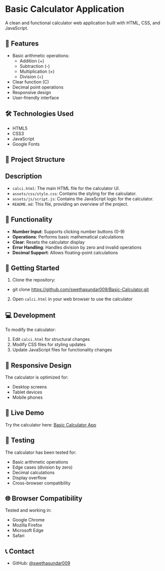 # Basic Calculator Application

A clean and functional calculator web application built with HTML, CSS, and JavaScript.

## 🔢 Features

- Basic arithmetic operations:
  - Addition (+)
  - Subtraction (-)
  - Multiplication (×)
  - Division (÷)
- Clear function (C)
- Decimal point operations
- Responsive design
- User-friendly interface

## 🛠️ Technologies Used

- HTML5
- CSS3
- JavaScript
- Google Fonts

## 📂 Project Structure

## Description
- `calci.html`: The main HTML file for the calculator UI.
- `assets/css/style.css`: Contains the styling for the calculator.
- `assets/js/script.js`: Contains the JavaScript logic for the calculator.
- `README.md`: This file, providing an overview of the project.


## 🎯 Functionality

- **Number Input**: Supports clicking number buttons (0-9)
- **Operations**: Performs basic mathematical calculations
- **Clear**: Resets the calculator display
- **Error Handling**: Handles division by zero and invalid operations
- **Decimal Support**: Allows floating-point calculations

## 🚀 Getting Started

1. Clone the repository:

  - git clone https://github.com/swethasundar009/Basic-Calculator.git


2. Open `calci.html` in your web browser to use the calculator

## 💻 Development

To modify the calculator:

1. Edit `calci.html` for structural changes
2. Modify CSS files for styling updates
3. Update JavaScript files for functionality changes

## 📱 Responsive Design

The calculator is optimized for:
- Desktop screens
- Tablet devices
- Mobile phones

## 🔗 Live Demo

Try the calculator here: [Basic Calculator App](https://swethasundar009.github.io/Basic-Calculator/calci.html)

## 🧪 Testing

The calculator has been tested for:
- Basic arithmetic operations
- Edge cases (division by zero)
- Decimal calculations
- Display overflow
- Cross-browser compatibility

## 🌐 Browser Compatibility

Tested and working in:
- Google Chrome
- Mozilla Firefox
- Microsoft Edge
- Safari

## 📞 Contact

- GitHub: [@swethasundar009](https://github.com/swethasundar009)


